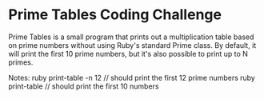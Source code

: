 # Prime Tables Coding Challenge
Prime Tables is a small program that prints out a multiplication table based on
prime numbers without using Ruby's standard Prime class. By default, it will
print the first 10 prime numbers, but it's also possible to print up to 
N primes.

Notes: 
ruby print-table -n 12 // should print the first 12 prime numbers
ruby print-table // should print the first 10 numbers
